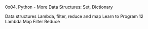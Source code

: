 0x04. Python - More Data Structures: Set, Dictionary

Data structures
Lambda, filter, reduce and map
Learn to Program 12 Lambda Map Filter Reduce
